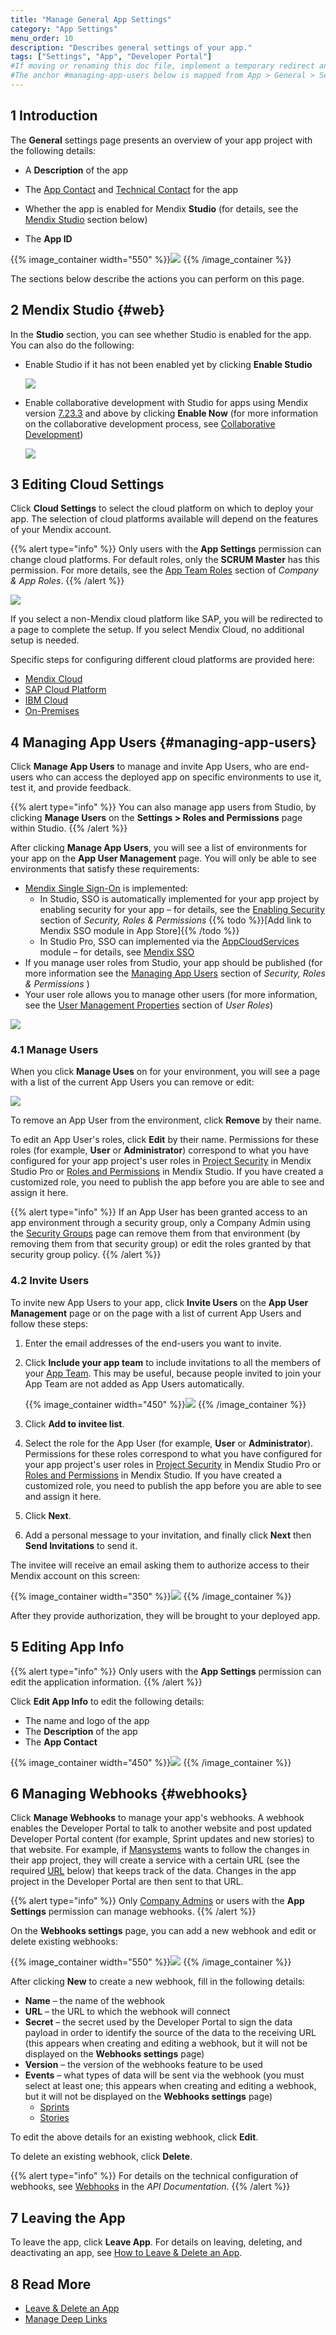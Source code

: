```yaml
---
title: "Manage General App Settings"
category: "App Settings"
menu_order: 10
description: "Describes general settings of your app."
tags: ["Settings", "App", "Developer Portal"]
#If moving or renaming this doc file, implement a temporary redirect and let the respective team know they should update the URL in the product. See Mapping to Products for more details.
#The anchor #managing-app-users below is mapped from App > General > Settings > Manage App Users, so it should not be removed or changed.
---
```


## 1 Introduction

The **General** settings page presents an overview of your app project with the following details:

* A **Description** of the app
* The [App Contact](../company-app-roles/manage-roles#change-app-contact) and [Technical Contact](../company-app-roles/technical-contact) for the app
* Whether the app is enabled for Mendix **Studio** (for details, see the [Mendix Studio](#web) section below)

* The **App ID**

{{% image_container width="550" %}}![](attachments/general-settings.png)
{{% /image_container %}}

The sections below describe the actions you can perform on this page.

## 2 Mendix Studio {#web}

In the **Studio** section, you can see whether Studio is enabled for the app. You can also do the following:


*  Enable Studio if it has not been enabled yet by clicking **Enable Studio**

	![](attachments/not-enabled.png)

*  Enable collaborative development with Studio for apps using Mendix version [7.23.3](/releasenotes/studio-pro/7.23#7233) and above by clicking **Enable Now** (for more information on the collaborative development process, see [Collaborative Development](/refguide/collaborative-development))

	![](attachments/enable-new-mode.png)

## 3 Editing Cloud Settings

Click **Cloud Settings** to select the cloud platform on which to deploy your app. The selection of cloud platforms available will depend on the features of your Mendix account.

{{% alert type="info" %}}
Only users with the **App Settings** permission can change cloud platforms. For default roles, only the **SCRUM Master** has this permission. For more details, see the [App Team Roles](../company-app-roles/index#app-team-roles) section of *Company & App Roles*.
{{% /alert %}}

![](attachments/cloudsettings.png)

If you select a non-Mendix cloud platform like SAP, you will be redirected to a page to complete the setup. If you select Mendix Cloud, no additional setup is needed.

Specific steps for configuring different cloud platforms are provided here:

* [Mendix Cloud](../deploy/mendix-cloud-deploy)
* [SAP Cloud Platform](../deploy/sap-cloud-platform)
* [IBM Cloud](../deploy/ibm-cloud)
* [On-Premises](../deploy/on-premises-design)

## 4 Managing App Users {#managing-app-users}

Click **Manage App Users** to manage and invite App Users, who are end-users who can access the deployed app on specific environments to use it, test it, and provide feedback.

{{% alert type="info" %}}
You can also manage app users from Studio, by clicking **Manage Users** on the **Settings > Roles and Permissions** page within Studio.
{{% /alert %}}

After clicking **Manage App Users**, you will see a list of environments for your app on the **App User Management** page. You will only be able to see environments that satisfy these requirements:

* [Mendix Single Sign-On](/developerportal/deploy/mendix-sso) is implemented:
	* In Studio, SSO is automatically implemented for your app project by enabling security for your app – for details, see the [Enabling Security](/studio/settings-security#enabling-security) section of *Security, Roles & Permissions*
	{{% todo %}}[Add link to Mendix SSO module in App Store]{{% /todo %}}
	* In Studio Pro, SSO can implemented via the [AppCloudServices](https://appstore.home.mendix.com/link/app/934/) module – for details, see [Mendix SSO](/developerportal/deploy/mendix-sso)
* If you manage user roles from Studio, your app should be published (for more information see the [Managing App Users](/studio/settings-security#managing-app-users) section of *Security, Roles & Permissions* )
* Your user role allows you to manage other users (for more information, see the [User Management Properties](/refguide/user-roles#user-management) section of *User Roles*)

![](attachments/app-user-management-environments.png)

### 4.1 Manage Users

When you click **Manage Uses** on for your environment, you will see a page with a list of the current App Users you can remove or edit:

![](attachments/app-user-management-users.png)

To remove an App User from the environment, click **Remove** by their name.

To edit an App User's roles, click **Edit** by their name. Permissions for these roles (for example, **User** or **Administrator**) correspond to what you have configured for your app project's user roles in [Project Security](/refguide/project-security#user-roles) in Mendix Studio Pro or [Roles and Permissions](/studio/settings-security#roles-and-permissions) in Mendix Studio. If you have created a customized role, you need to publish the app before you are able to see and assign it here.

{{% alert type="info" %}}
If an App User has been granted access to an app environment through a security group, only a Company Admin using the [Security Groups](../company-app-roles/users#security-groups) page can remove them from that environment (by removing them from that security group) or edit the roles granted by that security group policy.
{{% /alert %}}

### 4.2 Invite Users

To invite new App Users to your app, click **Invite Users** on the **App User Management** page or on the page with a list of current App Users and follow these steps:

1. Enter the email addresses of the end-users you want to invite.

2.  Click **Include your app team** to include invitations to all the members of your [App Team](../collaborate/team). This may be useful, because people invited to join your App Team are not added as App Users automatically.

	{{% image_container width="450" %}}![](attachments/invite-app-user.png)
	{{% /image_container %}}
	
3. Click **Add to invitee list**.

4. Select the role for the App User (for example, **User** or **Administrator**). Permissions for these roles correspond to what you have configured for your app project's user roles in [Project Security](/refguide/project-security#user-roles) in Mendix Studio Pro or [Roles and Permissions](/studio/settings-security#roles-and-permissions) in Mendix Studio. If you have created a customized role, you need to publish the app before you are able to see and assign it here.

5. Click **Next**.

6. Add a personal message to your invitation, and finally click **Next** then **Send Invitations** to send it.

The invitee will receive an email asking them to authorize access to their Mendix account on this screen:

{{% image_container width="350" %}}![](attachments/authorize.png)
{{% /image_container %}}

After they provide authorization, they will be brought to your deployed app.

## 5 Editing App Info

{{% alert type="info" %}}
Only users with the **App Settings** permission can edit the application information.
{{% /alert %}}

Click **Edit App Info** to edit the following details:

* The name and logo of the app
* The **Description** of the app
* The **App Contact**

{{% image_container width="450" %}}![](attachments/edit.png)
{{% /image_container %}}

## 6 Managing Webhooks {#webhooks}

Click **Manage Webhooks** to manage your app's webhooks. A webhook enables the Developer Portal to talk to another website and post updated Developer Portal content (for example, Sprint updates and new stories) to that website. For example, if [Mansystems](https://developer.mendixcloud.com/link/partnerprofile/1068) wants to follow the changes in their app project, they will create a service with a certain URL (see the required [URL](#url) below) that keeps track of the data. Changes in the app project in the Developer Portal are then sent to that URL.

{{% alert type="info" %}}
Only [Company Admins](../company-app-roles/companyadmin-settings) or users with the **App Settings** permission can manage webhooks.
{{% /alert %}}

On the **Webhooks settings** page, you can add a new webhook and edit or delete existing webhooks:

{{% image_container width="550" %}}![](attachments/webhooks-list.png)
{{% /image_container %}}

After clicking **New** to create a new webhook, fill in the following details:

* **Name** – the name of the webhook
* <a name="url"></a>**URL** – the URL to which the webhook will connect 
* **Secret** – the secret used by the Developer Portal to sign the data payload in order to identify the source of the data to the receiving URL (this appears when creating and editing a webhook, but it will not be displayed on the **Webhooks settings** page)
* **Version** – the version of the webhooks feature to be used
* **Events** – what types of data will be sent via the webhook (you must select at least one; this appears when creating and editing a webhook, but it will not be displayed on the **Webhooks settings** page)
  * [Sprints](../collaborate/stories#sprint)
  * [Stories](../collaborate/stories)

To edit the above details for an existing webhook, click **Edit**.

To delete an existing webhook, click **Delete**.

{{% alert type="info" %}}
For details on the technical configuration of webhooks, see [Webhooks](/apidocs-mxsdk/apidocs/webhooks-sprints) in the *API Documentation*.
{{% /alert %}}

## 7 Leaving the App

To leave the app, click **Leave App**. For details on leaving, deleting, and deactivating an app, see [How to Leave & Delete an App](leave-delete-app).

## 8 Read More

* [Leave & Delete an App](leave-delete-app)
* [Manage Deep Links](manage-deeplinks)
